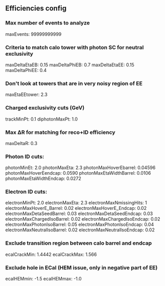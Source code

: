 ##  Efficiencies config

### Max number of events to analyze
maxEvents: 99999999999

### Criteria to match calo tower with photon SC for neutral exclusivity
maxDeltaEtaEB:  0.15
maxDeltaPhiEB:  0.7
maxDeltaEtaEE:  0.15
maxDeltaPhiEE:  0.4

### Don't look at towers that are in very noisy region of EE
maxEtaEEtower:      2.3

### Charged exclusivity cuts (GeV)
trackMinPt:              0.1 
diphotonMaxPt:      1.0 

### Max ΔR for matching for reco+ID efficiency
maxDeltaR:              0.3

### Photon ID cuts:
photonMinEt:                            2.0
photonMaxEta:                         2.3
photonMaxHoverEbarrel:          0.04596
photonMaxHoverEendcap:       0.0590
photonMaxEtaWidthBarrel:       0.0106
photonMaxEtaWidthEndcap:    0.0272

### Electron ID cuts:
electronMinPt:                            2.0
electronMaxEta:                         2.3
electronMaxNmissingHits:         1
electronMaxHoverE_Barrel:         0.02
electronMaxHoverE_Endcap:      0.02
electronMaxDetaSeedBarrel:      0.03
electronMaxDetaSeedEndcap:   0.03
electronMaxChargedIsoBarrel:    0.02
electronMaxChargedIsoEndcap: 0.02
electronMaxPhotonIsoBarrel:      0.05
electronMaxPhotonIsoEndcap:   0.04
electronMaxNeutralIsoBarrel:      0.02
electronMaxNeutralIsoEndcap:   0.02

### Exclude transition region between calo barrel and endcap
ecalCrackMin: 1.4442
ecalCrackMax: 1.566

### Exclude hole in ECal (HEM issue, only in negative part of EE)
ecalHEMmin:  -1.5
ecalHEMmax: -1.0
 
